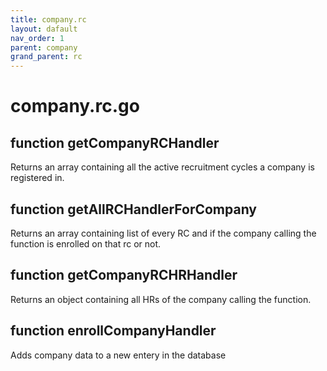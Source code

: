 ```yaml
---
title: company.rc
layout: dafault
nav_order: 1
parent: company
grand_parent: rc
---
```

# company.rc.go

## function getCompanyRCHandler
Returns an array containing all the active recruitment cycles a company is registered in.

## function getAllRCHandlerForCompany
Returns an array containing list of every RC and if the company calling the function is enrolled on that rc or not.

## function getCompanyRCHRHandler
Returns an object containing all HRs of the company calling the function.

## function enrollCompanyHandler
Adds company data to a new entery in the database
